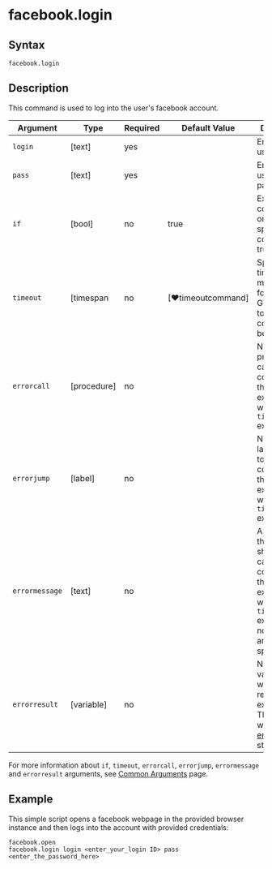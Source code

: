 # facebook.login

## Syntax

```G1ANT
facebook.login
```

## Description

This command is used to log into the user's facebook account.

| Argument | Type | Required | Default Value | Description |
| -------- | ---- | -------- | ------------- | ----------- |
| `login`          | [text]     |yes       |                                                             |Enter the user email           |
| `pass`           | [text]     |yes       |                                                             |Enter the user password        |
| `if`             | [bool]     | no       | true                                                        | Executes the command only if a specified condition is true   |
| `timeout`        | [timespan  | no       | [♥timeoutcommand]| Specifies time in milliseconds for G1ANT.Robot to wait for the command to be executed |
| `errorcall`      | [procedure]| no       |                                                             | Name of a procedure to call when the command throws an exception or when a given `timeout` expires |
| `errorjump`      | [label]    | no       |                                                             | Name of the label to jump to when the command throws an exception or when a given `timeout` expires |
| `errormessage`   | [text]     | no       |                                                             | A message that will be shown in case the command throws an exception or when a given `timeout` expires, and no `errorjump` argument is specified |
| `errorresult`    | [variable] | no       |                                                             | Name of a variable that will store the returned exception. The variable will be of [error](https://manual.g1ant.com/link/G1ANT.Language/G1ANT.Language/Structures/ErrorStructure.md) structure  |

For more information about `if`, `timeout`, `errorcall`, `errorjump`, `errormessage` and `errorresult` arguments, see [Common Arguments](https://manual.g1ant.com/link/G1ANT.Manual/appendices/common-arguments.md) page.

## Example

This simple script opens a facebook webpage in the provided browser instance and then logs into the account with provided credentials:

```G1ANT
facebook.open 
facebook.login login <enter_your_login ID> pass <enter_the_password_here> 
```

